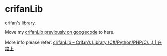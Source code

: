 crifanLib
=========

crifan's library.

Move my [crifanLib previously on googlecode](https://code.google.com/p/crifanlib/) to here.

More info please refer:
[crifanLib – Crifan’s Library (C#/Python/PHP/C/…) | 在路上](http://www.crifan.com/crifan_released_all/crifanlib/)
